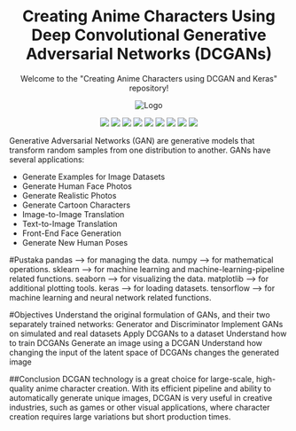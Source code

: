 <h1 align="center"> Creating Anime Characters Using Deep Convolutional Generative Adversarial Networks (DCGANs)</h1>
<p align="center"> Welcome to the "Creating Anime Characters using DCGAN and Keras" repository!</p>
</p>
<div align="center">
  
![Logo](https://drive.google.com/file/d/1HDZrMGIG7m_qM8sjqr4DdwhNSMh1T3To/view?usp=sharing)
  
<img src="https://img.shields.io/badge/Python-3670A0?style=for-the-badge&logo=python&logoColor=ffdd54">
<img src="https://img.shields.io/badge/Google%20Colab-F9AB00?style=for-the-badge&logo=googlecolab&logoColor=white">
<img src="https://img.shields.io/badge/Pandas-150458?style=for-the-badge&logo=pandas&logoColor=white">
<img src="https://img.shields.io/badge/NumPy-013243?style=for-the-badge&logo=numpy&logoColor=white">
<img src="https://img.shields.io/badge/scikit--learn-F7931E?style=for-the-badge&logo=scikitlearn&logoColor=white">
<img src="https://img.shields.io/badge/Seaborn-3776AB?style=for-the-badge&logo=seaborn&logoColor=white">
<img src="https://img.shields.io/badge/Matplotlib-%23ffffff.svg?style=for-the-badge&logo=Matplotlib&logoColor=black">
<img src="https://img.shields.io/badge/Keras-D00000?style=for-the-badge&logo=keras&logoColor=white">
<img src="https://img.shields.io/badge/TensorFlow-FF6F00?style=for-the-badge&logo=tensorflow&logoColor=white">

</div>

Generative Adversarial Networks (GAN) are generative models that transform random samples from one distribution to another. GANs have several applications:
- Generate Examples for Image Datasets
- Generate Human Face Photos
- Generate Realistic Photos
- Generate Cartoon Characters
- Image-to-Image Translation
- Text-to-Image Translation
- Front-End Face Generation
- Generate New Human Poses

#Pustaka
pandas --> for managing the data.
numpy --> for mathematical operations.
sklearn --> for machine learning and machine-learning-pipeline related functions.
seaborn --> for visualizing the data.
matplotlib --> for additional plotting tools.
keras --> for loading datasets.
tensorflow --> for machine learning and neural network related functions.

#Objectives
Understand the original formulation of GANs, and their two separately trained networks: Generator and Discriminator
Implement GANs on simulated and real datasets
Apply DCGANs to a dataset
Understand how to train DCGANs
Generate an image using a DCGAN
Understand how changing the input of the latent space of DCGANs changes the generated image

##Conclusion
DCGAN technology is a great choice for large-scale, high-quality anime character creation. With its efficient pipeline and ability to automatically generate unique images, DCGAN is very useful in creative industries, such as games or other visual applications, where character creation requires large variations but short production times.
